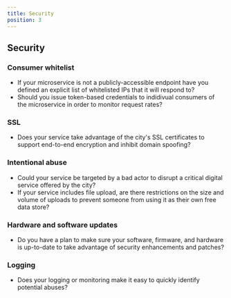 ```yaml
---
title: Security
position: 3
---
```


## Security

### Consumer whitelist

- If your microservice is not a publicly-accessible endpoint have you defined an explicit list of whitelisted IPs that it will respond to?
- Should you issue token-based credentials to indidivual consumers of the microservice in order to monitor request rates?

### SSL

- Does your service take advantage of the city's SSL certificates to support end-to-end encryption and inhibit domain spoofing?

### Intentional abuse

- Could your service be targeted by a bad actor to disrupt a critical digital service offered by the city?
- If your service includes file upload, are there restrictions on the size and volume of uploads to prevent someone from using it as their own free data store?

### Hardware and software updates

- Do you have a plan to make sure your software, firmware, and hardware is up-to-date to take advantage of security enhancements and patches?

### Logging

- Does your logging or monitoring make it easy to quickly identify potential abuses?
